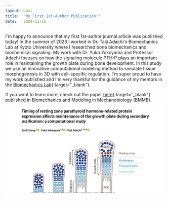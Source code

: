 ```yaml
---
layout: post
title:  "My First 1st-Author Publication!"
date:   2024-11-16
---
```

I'm happy to announce that my first 1st-author journal article was published today! In the summer of 2023 I worked in Dr. Taiji Adachi's Biomechanics Lab at Kyoto University where I researched bone biomechanics and biochemical signaling. My work with Dr. Yuka Yokoyama and Professor Adachi focuses on how the signaling molecule PTHrP plays an important role in maintaining the growth plate during bone development. In this study we use an innovative computational modeling method to simulate tissue morphogenesis in 3D with cell-specific regulation. I'm super proud to have my work published and I'm very thankful for the guidance of my mentors in the [Biomechanics Lab](https://www2.infront.kyoto-u.ac.jp/bf05/biomechHP2011/introduction-e.html){:target="_blank"}.

If you want to learn more, check out the paper [here](https://doi.org/10.1007/s10237-024-01899-3){:target="_blank"} published in Biomechanics and Modeling in Mechanobiology (BMMB).



<img src="/assets/img/bone.jpg" alt="PTHrP Paper">